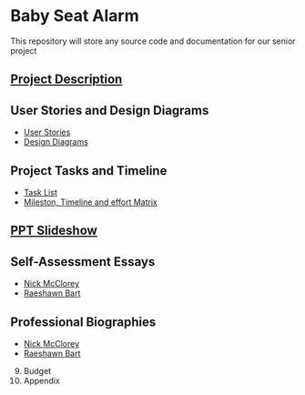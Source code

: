 # Baby Seat Alarm
This repository will store any source code and documentation for our senior project

## [Project Description](Project_Description.md)


## User Stories and Design Diagrams
- [User Stories](User_Stories.md)
- [Design Diagrams](hw/Diagrams.pdf)

## Project Tasks and Timeline
- [Task List](hw/Tasklist.md)
- [Mileston, Timeline and effort Matrix](Mileston_List.pdf)

## [PPT Slideshow](hw/slides.pdf)

## Self-Assessment Essays
- [Nick McClorey](hw/Nick_McClorey_individual_capstone_assessment.pdf)
- [Raeshawn Bart](hw/individual_capstone_raeshawn_bart.pdf)

## Professional Biographies
- [Nick McClorey](hw/Nick_McClorey_biography.md)
- [Raeshawn Bart](hw/Raeshawn_Bart_biography.md)

9. Budget
10. Appendix
